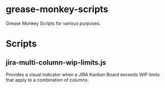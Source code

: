 # grease-monkey-scripts
Grease Monkey Scripts for various purposes.

# Scripts
## jira-multi-column-wip-limits.js
Provides a visual indicator when a JIRA Kanban Board exceeds WIP limits that apply to a combination of columns.
